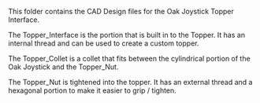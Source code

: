 This folder contains the CAD Design files for the Oak Joystick Topper Interface.

The Topper_Interface is the portion that is built in to the Topper. It has an internal thread and can be used to create a custom topper.

The Topper_Collet is a collet that fits between the cylindrical portion of the Oak Joystick and the Topper_Nut.

The Topper_Nut is tightened into the topper. It has an external thread and a hexagonal portion to make it easier to grip / tighten.